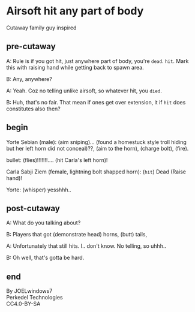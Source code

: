 # Airsoft hit any part of body

Cutaway family guy inspired

## pre-cutaway

A: Rule is if you got hit, just anywhere part of body, you're `dead`. `hit`. Mark this with raising hand while getting back to spawn area.

B: Any, anywhere?

A: Yeah. Coz no telling unlike airsoft, so whatever hit, you `died`.

B: Huh, that's no fair. That mean if ones get over extension, it if `hit` does constitutes also then?

## begin

Yorte Sebian (male): (aim sniping)... (found a homestuck style troll hiding but her left horn did not conceal)??, (aim to the horn), (charge bolt), (fire).

bullet: (flies)!!!!!!!.... (hit Carla's left horn)!

Carla Sabji Ziem (female, lightning bolt shapped horn): (`hit`) Dead (Raise hand)!

Yorte: (whisper) yesshhh..

## post-cutaway

A: What do you talking about?

B: Players that got (demonstrate head) horns, (butt) tails, 

A: Unfortunately that still hits. I.. don't know. No telling, so uhhh..

B: Oh well, that's gotta be hard.

## end

By JOELwindows7  
Perkedel Technologies  
CC4.0-BY-SA